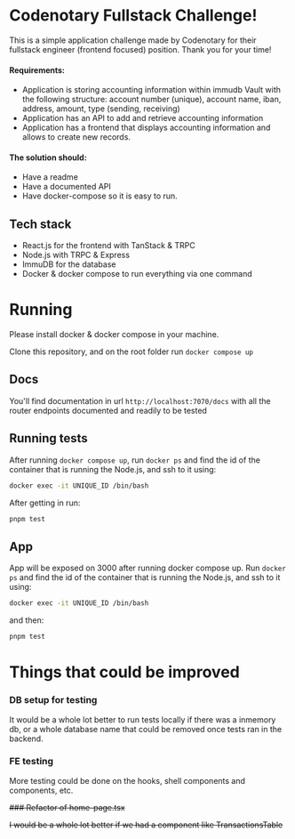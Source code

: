 # Codenotary Fullstack Challenge!

This is a simple application challenge made by Codenotary for their fullstack engineer (frontend focused) position. Thank you for your time!

#### Requirements:

- Application is storing accounting information within immudb Vault with the following structure: account number (unique), account name, iban, address, amount, type (sending, receiving)
- Application has an API to add and retrieve accounting information
- Application has a frontend that displays accounting information and allows to create new records.

#### The solution should:

- Have a readme
- Have a documented API
- Have docker-compose so it is easy to run.

## Tech stack

- React.js for the frontend with TanStack & TRPC
- Node.js with TRPC & Express
- ImmuDB for the database
- Docker & docker compose to run everything via one command

# Running

Please install docker & docker compose in your machine.

Clone this repository, and on the root folder run `docker compose up`

## Docs

You'll find documentation in url `http://localhost:7070/docs` with all the router endpoints documented and readily to be tested

## Running tests

After running `docker compose up`, run `docker ps` and find the id of the container that is running the Node.js, and ssh to it using:

```zsh
docker exec -it UNIQUE_ID /bin/bash

```

After getting in run:

```zsh
pnpm test

```

## App

App will be exposed on 3000 after running docker compose up. Run `docker ps` and find the id of the container that is running the Node.js, and ssh to it using:

```zsh
docker exec -it UNIQUE_ID /bin/bash
```

and then:

```zsh
pnpm test
```

# Things that could be improved

### DB setup for testing

It would be a whole lot better to run tests locally if there was a inmemory db, or a whole database name that could be removed once tests ran in the backend.

### FE testing

More testing could be done on the hooks, shell components and components, etc.

~~### Refactor of home-page.tsx~~

~~I would be a whole lot better if we had a component like TransactionsTable~~
